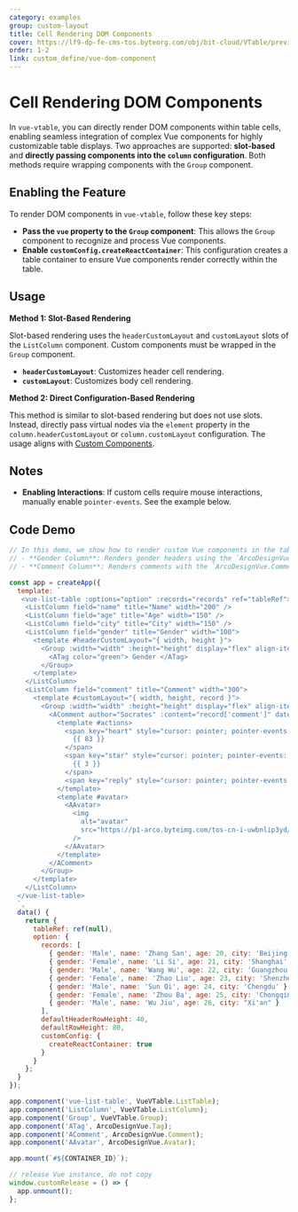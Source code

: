 ```yaml
---
category: examples
group: custom-layout
title: Cell Rendering DOM Components
cover: https://lf9-dp-fe-cms-tos.byteorg.com/obj/bit-cloud/VTable/preview/vue-custom-dom-component.jpeg
order: 1-2
link: custom_define/vue-dom-component
---
```


# Cell Rendering DOM Components

In `vue-vtable`, you can directly render DOM components within table cells, enabling seamless integration of complex Vue components for highly customizable table displays. Two approaches are supported: **slot-based** and **directly passing components into the `column` configuration**. Both methods require wrapping components with the `Group` component.

## Enabling the Feature

To render DOM components in `vue-vtable`, follow these key steps:

- **Pass the `vue` property to the `Group` component**: This allows the `Group` component to recognize and process Vue components.
- **Enable `customConfig.createReactContainer`**: This configuration creates a table container to ensure Vue components render correctly within the table.

## Usage

**Method 1: Slot-Based Rendering**

Slot-based rendering uses the `headerCustomLayout` and `customLayout` slots of the `ListColumn` component. Custom components must be wrapped in the `Group` component.

- **`headerCustomLayout`**: Customizes header cell rendering.
- **`customLayout`**: Customizes body cell rendering.

**Method 2: Direct Configuration-Based Rendering**

This method is similar to slot-based rendering but does not use slots. Instead, directly pass virtual nodes via the `element` property in the `column.headerCustomLayout` or `column.customLayout` configuration. The usage aligns with [Custom Components](../../guide/custom_define/custom_layout).

## Notes

- **Enabling Interactions**: If custom cells require mouse interactions, manually enable `pointer-events`. See the example below.

## Code Demo

```javascript livedemo template=vtable-vue
// In this demo, we show how to render custom Vue components in the table. Specifically:
// - **Gender Column**: Renders gender headers using the `ArcoDesignVue.Tag` component.
// - **Comment Column**: Renders comments with the `ArcoDesignVue.Comment` component, including action buttons for likes, favorites, and replies.

const app = createApp({
  template: `
   <vue-list-table :options="option" :records="records" ref="tableRef">
    <ListColumn field="name" title="Name" width="200" />
    <ListColumn field="age" title="Age" width="150" />
    <ListColumn field="city" title="City" width="150" />
    <ListColumn field="gender" title="Gender" width="100">
      <template #headerCustomLayout="{ width, height }">
        <Group :width="width" :height="height" display="flex" align-items="center" :vue="{}">
          <ATag color="green"> Gender </ATag>
        </Group>
      </template>
    </ListColumn>
    <ListColumn field="comment" title="Comment" width="300">
      <template #customLayout="{ width, height, record }">
        <Group :width="width" :height="height" display="flex" align-items="center" :vue="{}">
          <AComment author="Socrates" :content="record['comment']" datetime="1 hour">
            <template #actions>
              <span key="heart" style="cursor: pointer; pointer-events: auto">
                {{ 83 }}
              </span>
              <span key="star" style="cursor: pointer; pointer-events: auto">
                {{ 3 }}
              </span>
              <span key="reply" style="cursor: pointer; pointer-events: auto"> Reply </span>
            </template>
            <template #avatar>
              <AAvatar>
                <img
                  alt="avatar"
                  src="https://p1-arco.byteimg.com/tos-cn-i-uwbnlip3yd/3ee5f13fb09879ecb5185e440cef6eb9.png~tplv-uwbnlip3yd-webp.webp"
                />
              </AAvatar>
            </template>
          </AComment>
        </Group>
      </template>
    </ListColumn>
  </vue-list-table>
  `,
  data() {
    return {
      tableRef: ref(null),
      option: {
        records: [
          { gender: 'Male', name: 'Zhang San', age: 20, city: 'Beijing' },
          { gender: 'Female', name: 'Li Si', age: 21, city: 'Shanghai' },
          { gender: 'Male', name: 'Wang Wu', age: 22, city: 'Guangzhou' },
          { gender: 'Female', name: 'Zhao Liu', age: 23, city: 'Shenzhen' },
          { gender: 'Male', name: 'Sun Qi', age: 24, city: 'Chengdu' },
          { gender: 'Female', name: 'Zhou Ba', age: 25, city: 'Chongqing' },
          { gender: 'Male', name: 'Wu Jiu', age: 26, city: "Xi'an" }
        ],
        defaultHeaderRowHeight: 40,
        defaultRowHeight: 80,
        customConfig: {
          createReactContainer: true
        }
      }
    };
  }
});

app.component('vue-list-table', VueVTable.ListTable);
app.component('ListColumn', VueVTable.ListColumn);
app.component('Group', VueVTable.Group);
app.component('ATag', ArcoDesignVue.Tag);
app.component('AComment', ArcoDesignVue.Comment);
app.component('AAvatar', ArcoDesignVue.Avatar);

app.mount(`#${CONTAINER_ID}`);

// release Vue instance, do not copy
window.customRelease = () => {
  app.unmount();
};
```
